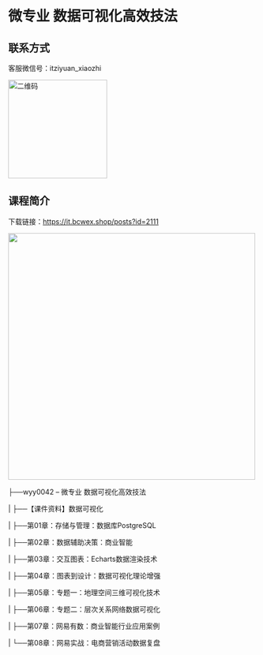 # 微专业 数据可视化高效技法

## 联系方式

客服微信号：itziyuan_xiaozhi

<img src="https://ziyuanyun.oss-cn-guangzhou.aliyuncs.com/common/20240614073449/666b82192834a.jpg" width="200" height="200" alt="二维码">

## 课程简介

下载链接：https://it.bcwex.shop/posts?id=2111

<img src="https://ziyuanyun.oss-cn-guangzhou.aliyuncs.com/yun/20240515183651/6644904391153.jpg" width="500" alt="">

  ├──wyy0042 &#8211; 微专业 数据可视化高效技法

 | ├──【课件资料】数据可视化

 | ├──第01章：存储与管理：数据库PostgreSQL

 | ├──第02章：数据辅助决策：商业智能

 | ├──第03章：交互图表：Echarts数据渲染技术

 | ├──第04章：图表到设计：数据可视化理论增强

 | ├──第05章：专题一：地理空间三维可视化技术

 | ├──第06章：专题二：层次关系网络数据可视化

 | ├──第07章：网易有数：商业智能行业应用案例

 | └──第08章：网易实战：电商营销活动数据复盘

  